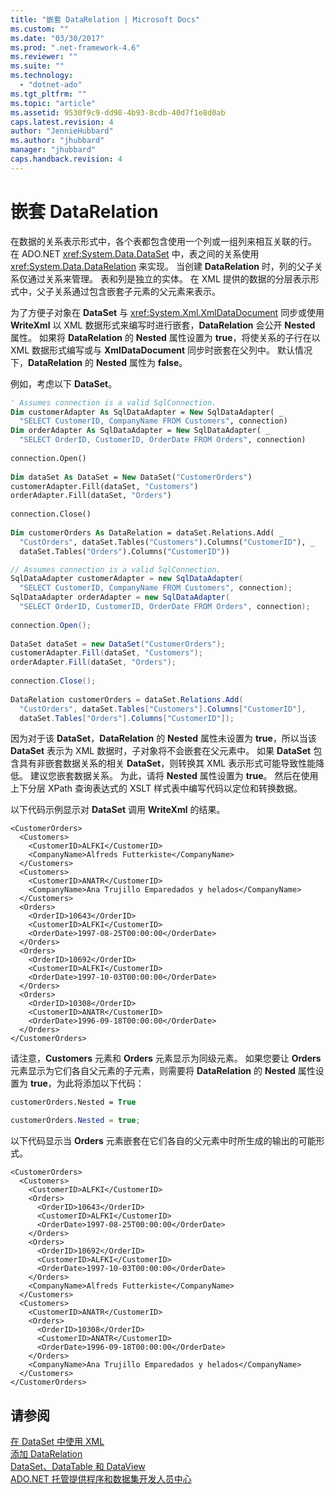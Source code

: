 ```yaml
---
title: "嵌套 DataRelation | Microsoft Docs"
ms.custom: ""
ms.date: "03/30/2017"
ms.prod: ".net-framework-4.6"
ms.reviewer: ""
ms.suite: ""
ms.technology: 
  - "dotnet-ado"
ms.tgt_pltfrm: ""
ms.topic: "article"
ms.assetid: 9530f9c9-dd98-4b93-8cdb-40d7f1e8d0ab
caps.latest.revision: 4
author: "JennieHubbard"
ms.author: "jhubbard"
manager: "jhubbard"
caps.handback.revision: 4
---
```

# 嵌套 DataRelation
在数据的关系表示形式中，各个表都包含使用一个列或一组列来相互关联的行。  在 ADO.NET <xref:System.Data.DataSet> 中，表之间的关系使用 <xref:System.Data.DataRelation> 来实现。  当创建 **DataRelation** 时，列的父子关系仅通过关系来管理。  表和列是独立的实体。  在 XML 提供的数据的分层表示形式中，父子关系通过包含嵌套子元素的父元素来表示。  
  
 为了方便子对象在 **DataSet** 与 <xref:System.Xml.XmlDataDocument> 同步或使用 **WriteXml** 以 XML 数据形式来编写时进行嵌套，**DataRelation** 会公开 **Nested** 属性。  如果将 **DataRelation** 的 **Nested** 属性设置为 **true**，将使关系的子行在以 XML 数据形式编写或与 **XmlDataDocument** 同步时嵌套在父列中。  默认情况下，**DataRelation** 的 **Nested** 属性为 **false**。  
  
 例如，考虑以下 **DataSet**。  
  
```vb  
' Assumes connection is a valid SqlConnection.  
Dim customerAdapter As SqlDataAdapter = New SqlDataAdapter( _  
  "SELECT CustomerID, CompanyName FROM Customers", connection)  
Dim orderAdapter As SqlDataAdapter = New SqlDataAdapter( _  
  "SELECT OrderID, CustomerID, OrderDate FROM Orders", connection)  
  
connection.Open()  
  
Dim dataSet As DataSet = New DataSet("CustomerOrders")  
customerAdapter.Fill(dataSet, "Customers")  
orderAdapter.Fill(dataSet, "Orders")  
  
connection.Close()  
  
Dim customerOrders As DataRelation = dataSet.Relations.Add( _  
  "CustOrders", dataSet.Tables("Customers").Columns("CustomerID"), _  
  dataSet.Tables("Orders").Columns("CustomerID"))  
```  
  
```csharp  
// Assumes connection is a valid SqlConnection.  
SqlDataAdapter customerAdapter = new SqlDataAdapter(  
  "SELECT CustomerID, CompanyName FROM Customers", connection);  
SqlDataAdapter orderAdapter = new SqlDataAdapter(  
  "SELECT OrderID, CustomerID, OrderDate FROM Orders", connection);  
  
connection.Open();  
  
DataSet dataSet = new DataSet("CustomerOrders");  
customerAdapter.Fill(dataSet, "Customers");  
orderAdapter.Fill(dataSet, "Orders");  
  
connection.Close();  
  
DataRelation customerOrders = dataSet.Relations.Add(  
  "CustOrders", dataSet.Tables["Customers"].Columns["CustomerID"],  
  dataSet.Tables["Orders"].Columns["CustomerID"]);  
```  
  
 因为对于该 **DataSet**，**DataRelation** 的 **Nested** 属性未设置为 **true**，所以当该 **DataSet** 表示为 XML 数据时，子对象将不会嵌套在父元素中。  如果 **DataSet** 包含具有非嵌套数据关系的相关 **DataSet**，则转换其 XML 表示形式可能导致性能降低。  建议您嵌套数据关系。  为此，请将 **Nested** 属性设置为 **true**。  然后在使用上下分层 XPath 查询表达式的 XSLT 样式表中编写代码以定位和转换数据。  
  
 以下代码示例显示对 **DataSet** 调用 **WriteXml** 的结果。  
  
```  
<CustomerOrders>  
  <Customers>  
    <CustomerID>ALFKI</CustomerID>  
    <CompanyName>Alfreds Futterkiste</CompanyName>  
  </Customers>  
  <Customers>  
    <CustomerID>ANATR</CustomerID>  
    <CompanyName>Ana Trujillo Emparedados y helados</CompanyName>  
  </Customers>  
  <Orders>  
    <OrderID>10643</OrderID>  
    <CustomerID>ALFKI</CustomerID>  
    <OrderDate>1997-08-25T00:00:00</OrderDate>  
  </Orders>  
  <Orders>  
    <OrderID>10692</OrderID>  
    <CustomerID>ALFKI</CustomerID>  
    <OrderDate>1997-10-03T00:00:00</OrderDate>  
  </Orders>  
  <Orders>  
    <OrderID>10308</OrderID>  
    <CustomerID>ANATR</CustomerID>  
    <OrderDate>1996-09-18T00:00:00</OrderDate>  
  </Orders>  
</CustomerOrders>  
```  
  
 请注意，**Customers** 元素和 **Orders** 元素显示为同级元素。  如果您要让 **Orders** 元素显示为它们各自父元素的子元素，则需要将 **DataRelation** 的 **Nested** 属性设置为 **true**，为此将添加以下代码：  
  
```vb  
customerOrders.Nested = True  
```  
  
```csharp  
customerOrders.Nested = true;  
```  
  
 以下代码显示当 **Orders** 元素嵌套在它们各自的父元素中时所生成的输出的可能形式。  
  
```  
<CustomerOrders>  
  <Customers>  
    <CustomerID>ALFKI</CustomerID>  
    <Orders>  
      <OrderID>10643</OrderID>  
      <CustomerID>ALFKI</CustomerID>  
      <OrderDate>1997-08-25T00:00:00</OrderDate>  
    </Orders>  
    <Orders>  
      <OrderID>10692</OrderID>  
      <CustomerID>ALFKI</CustomerID>  
      <OrderDate>1997-10-03T00:00:00</OrderDate>  
    </Orders>  
    <CompanyName>Alfreds Futterkiste</CompanyName>  
  </Customers>  
  <Customers>  
    <CustomerID>ANATR</CustomerID>  
    <Orders>  
      <OrderID>10308</OrderID>  
      <CustomerID>ANATR</CustomerID>  
      <OrderDate>1996-09-18T00:00:00</OrderDate>  
    </Orders>  
    <CompanyName>Ana Trujillo Emparedados y helados</CompanyName>  
  </Customers>  
</CustomerOrders>  
```  
  
## 请参阅  
 [在 DataSet 中使用 XML](../../../../../docs/framework/data/adonet/dataset-datatable-dataview/using-xml-in-a-dataset.md)   
 [添加 DataRelation](../../../../../docs/framework/data/adonet/dataset-datatable-dataview/adding-datarelations.md)   
 [DataSet、DataTable 和 DataView](../../../../../docs/framework/data/adonet/dataset-datatable-dataview/index.md)   
 [ADO.NET 托管提供程序和数据集开发人员中心](http://go.microsoft.com/fwlink/?LinkId=217917)